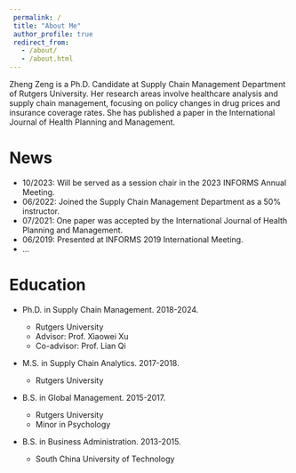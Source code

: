 ```yaml
---
 permalink: /
 title: "About Me"
 author_profile: true
 redirect_from: 
   - /about/
   - /about.html
---
```



Zheng Zeng is a Ph.D. Candidate at Supply Chain Management Department of Rutgers University. Her research areas involve healthcare analysis and supply chain management, focusing on policy changes in drug prices and insurance coverage rates. She has published a paper in the International Journal of Health Planning and Management. 

News
======
* 10/2023: Will be served as a session chair in the 2023 INFORMS Annual Meeting.
* 06/2022: Joined the Supply Chain Management Department as a 50% instructor. 
* 07/2021: One paper was accepted by the International Journal of Health Planning and Management.
* 06/2019: Presented at INFORMS 2019 International Meeting.
* ...


Education 
======
* Ph.D. in Supply Chain Management. 2018-2024.
  * Rutgers University
  * Advisor: Prof. Xiaowei Xu
  * Co-advisor: Prof. Lian Qi

* M.S. in Supply Chain Analytics. 2017-2018.
  * Rutgers University

* B.S. in Global Management. 2015-2017.
  * Rutgers University
  * Minor in Psychology
    
* B.S. in Business Administration. 2013-2015.
  * South China University of Technology



